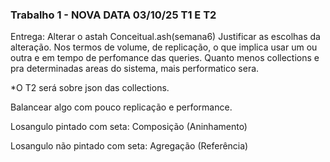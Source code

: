 ### Trabalho 1 - NOVA DATA 03/10/25 T1 E T2

Entrega: Alterar o astah Conceitual.ash(semana6)
Justificar as escolhas da alteração. Nos termos de volume, de replicação, o que implica usar um ou outra
e em tempo de perfomance das queries. Quanto menos collections e pra determinadas areas do sistema, mais 
performatico sera. 

*O T2 será sobre json das collections.

Balancear algo com pouco replicação e performance.

Losangulo pintado com seta: Composição (Aninhamento)

Losangulo não pintado com seta: Agregação (Referência)

